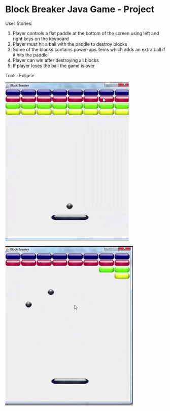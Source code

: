 # Block Breaker Java Game - Project

User Stories:

1. Player controls a flat paddle at the bottom of the screen using left and right keys on the keyboard
2. Player must hit a ball with the paddle to destroy blocks
3. Some of the blocks contains power-ups items which adds an extra ball if it hits the paddle
4. Player can win after destroying all blocks
5. If player loses the ball the game is over

Tools: Eclipse



![alt text](https://raw.githubusercontent.com/yemz/Block-Breaker-Java-Game-Project/master/images/blockGame1.png)

![alt text](https://raw.githubusercontent.com/yemz/Block-Breaker-Java-Game-Project/master/images/blockGame2.png)
